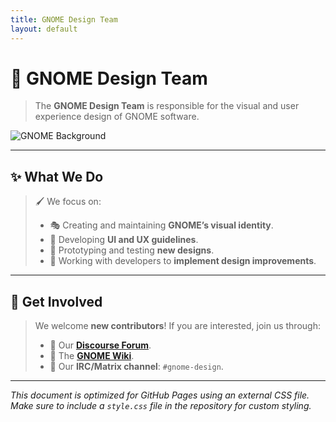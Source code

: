 ```yaml
---
title: GNOME Design Team
layout: default
---
```


<link rel="stylesheet" type="text/css" href="style.css">

# 🎨 GNOME Design Team

> The **GNOME Design Team** is responsible for the visual and user experience design of GNOME software.

![GNOME Background](https://upload.wikimedia.org/wikipedia/commons/4/45/Gnome-background.jpg)

---

## ✨ What We Do

> 🖌️ We focus on:
>
> - 🎭 Creating and maintaining **GNOME’s visual identity**.
> - 📐 Developing **UI and UX guidelines**.
> - 🧪 Prototyping and testing **new designs**.
> - 🤝 Working with developers to **implement design improvements**.

---

## 🤝 Get Involved

> We welcome **new contributors**! If you are interested, join us through:
>
> - 💬 Our [**Discourse Forum**](https://discourse.gnome.org/c/design/).
> - 📖 The [**GNOME Wiki**](https://wiki.gnome.org/Design).
> - 📨 Our **IRC/Matrix channel**: `#gnome-design`.

---

*This document is optimized for GitHub Pages using an external CSS file. Make sure to include a `style.css` file in the repository for custom styling.*
